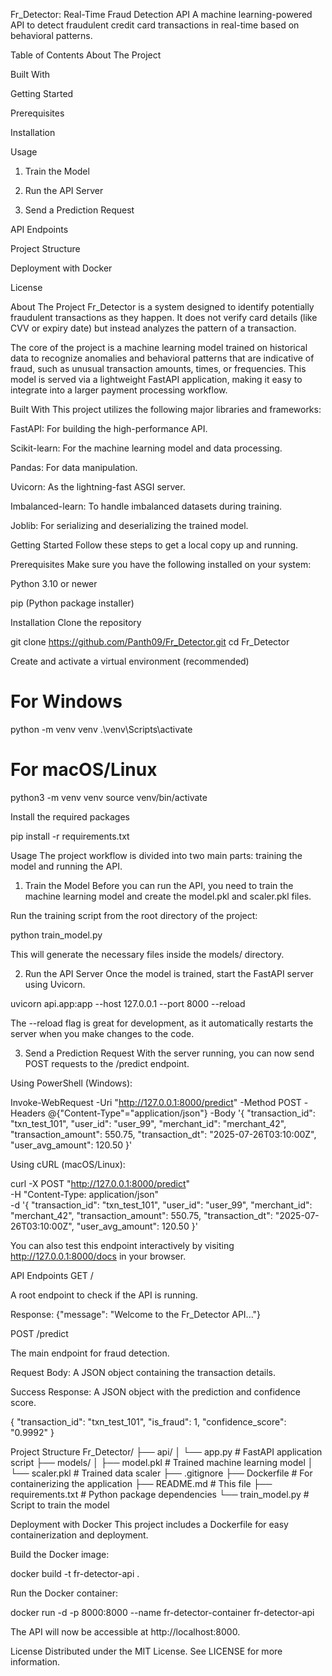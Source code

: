 Fr_Detector: Real-Time Fraud Detection API
A machine learning-powered API to detect fraudulent credit card transactions in real-time based on behavioral patterns.

Table of Contents
About The Project

Built With

Getting Started

Prerequisites

Installation

Usage

1. Train the Model

2. Run the API Server

3. Send a Prediction Request

API Endpoints

Project Structure

Deployment with Docker

License

About The Project
Fr_Detector is a system designed to identify potentially fraudulent transactions as they happen. It does not verify card details (like CVV or expiry date) but instead analyzes the pattern of a transaction.

The core of the project is a machine learning model trained on historical data to recognize anomalies and behavioral patterns that are indicative of fraud, such as unusual transaction amounts, times, or frequencies. This model is served via a lightweight FastAPI application, making it easy to integrate into a larger payment processing workflow.

Built With
This project utilizes the following major libraries and frameworks:

FastAPI: For building the high-performance API.

Scikit-learn: For the machine learning model and data processing.

Pandas: For data manipulation.

Uvicorn: As the lightning-fast ASGI server.

Imbalanced-learn: To handle imbalanced datasets during training.

Joblib: For serializing and deserializing the trained model.

Getting Started
Follow these steps to get a local copy up and running.

Prerequisites
Make sure you have the following installed on your system:

Python 3.10 or newer

pip (Python package installer)

Installation
Clone the repository

git clone https://github.com/Panth09/Fr_Detector.git
cd Fr_Detector

Create and activate a virtual environment (recommended)

# For Windows
python -m venv venv
.\venv\Scripts\activate

# For macOS/Linux
python3 -m venv venv
source venv/bin/activate

Install the required packages

pip install -r requirements.txt

Usage
The project workflow is divided into two main parts: training the model and running the API.

1. Train the Model
Before you can run the API, you need to train the machine learning model and create the model.pkl and scaler.pkl files.

Run the training script from the root directory of the project:

python train_model.py

This will generate the necessary files inside the models/ directory.

2. Run the API Server
Once the model is trained, start the FastAPI server using Uvicorn.

uvicorn api.app:app --host 127.0.0.1 --port 8000 --reload

The --reload flag is great for development, as it automatically restarts the server when you make changes to the code.

3. Send a Prediction Request
With the server running, you can now send POST requests to the /predict endpoint.

Using PowerShell (Windows):

Invoke-WebRequest -Uri "http://127.0.0.1:8000/predict" -Method POST -Headers @{"Content-Type"="application/json"} -Body '{
    "transaction_id": "txn_test_101",
    "user_id": "user_99",
    "merchant_id": "merchant_42",
    "transaction_amount": 550.75,
    "transaction_dt": "2025-07-26T03:10:00Z",
    "user_avg_amount": 120.50
}'

Using cURL (macOS/Linux):

curl -X POST "http://127.0.0.1:8000/predict" \
-H "Content-Type: application/json" \
-d '{
    "transaction_id": "txn_test_101",
    "user_id": "user_99",
    "merchant_id": "merchant_42",
    "transaction_amount": 550.75,
    "transaction_dt": "2025-07-26T03:10:00Z",
    "user_avg_amount": 120.50
}'

You can also test this endpoint interactively by visiting http://127.0.0.1:8000/docs in your browser.

API Endpoints
GET /

A root endpoint to check if the API is running.

Response: {"message": "Welcome to the Fr_Detector API..."}

POST /predict

The main endpoint for fraud detection.

Request Body: A JSON object containing the transaction details.

Success Response: A JSON object with the prediction and confidence score.

{
  "transaction_id": "txn_test_101",
  "is_fraud": 1,
  "confidence_score": "0.9992"
}

Project Structure
Fr_Detector/
├── api/
│   └── app.py          # FastAPI application script
├── models/
│   ├── model.pkl       # Trained machine learning model
│   └── scaler.pkl      # Trained data scaler
├── .gitignore
├── Dockerfile          # For containerizing the application
├── README.md           # This file
├── requirements.txt    # Python package dependencies
└── train_model.py      # Script to train the model

Deployment with Docker
This project includes a Dockerfile for easy containerization and deployment.

Build the Docker image:

docker build -t fr-detector-api .

Run the Docker container:

docker run -d -p 8000:8000 --name fr-detector-container fr-detector-api

The API will now be accessible at http://localhost:8000.

License
Distributed under the MIT License. See LICENSE for more information.